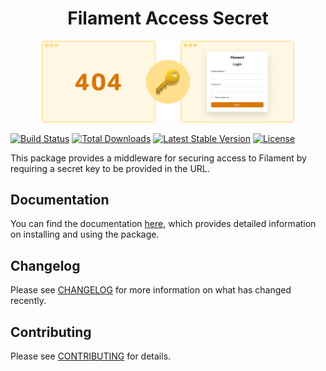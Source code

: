 <h1 align="center">Filament Access Secret</h1>

<p align="center"><img src="./art/banner.png" width="80%" alt="Filament Access Secret Banner"></p>

<a href="https://github.com/dasundev/filament-access-secret/actions"><img src="https://img.shields.io/github/actions/workflow/status/dasundev/filament-access-secret/tests.yml?label=tests" alt="Build Status"></a>
<a href="https://packagist.org/packages/dasundev/filament-access-secret"><img src="https://img.shields.io/packagist/dt/dasundev/filament-access-secret" alt="Total Downloads"></a>
<a href="https://packagist.org/packages/dasundev/filament-access-secret"><img src="https://img.shields.io/packagist/v/dasundev/filament-access-secret" alt="Latest Stable Version"></a>
<a href="https://packagist.org/packages/dasundev/filament-access-secret"><img src="https://img.shields.io/packagist/l/dasundev/filament-access-secret" alt="License"></a>

This package provides a middleware for securing access to Filament by requiring a secret key to be provided in the URL.

## Documentation

You can find the documentation [here](https://dasun.dev/docs/filament-access-secret), which provides detailed information on installing and using the package.

## Changelog

Please see [CHANGELOG](CHANGELOG.md) for more information on what has changed recently.

## Contributing

Please see [CONTRIBUTING](CONTRIBUTING.md) for details.
